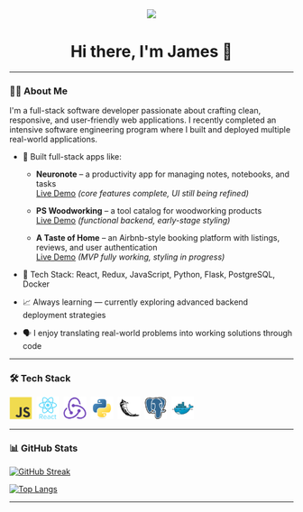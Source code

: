 <div align="center">
  <img src="https://media.giphy.com/media/M9gbBd9nbDrOTu1Mqx/giphy.gif" width="100"/>
  <h1>Hi there, I'm James 👋</h1>
</div>

---

### 🧑‍💻 About Me

I'm a full-stack software developer passionate about crafting clean, responsive, and user-friendly web applications. I recently completed an intensive software engineering program where I built and deployed multiple real-world applications.

- 🔨 Built full-stack apps like:
  - **Neuronote** – a productivity app for managing notes, notebooks, and tasks  
    [Live Demo](https://neuronote.onrender.com) _(core features complete, UI still being refined)_

  - **PS Woodworking** – a tool catalog for woodworking products  
    [Live Demo](https://ps-woodworking-o048.onrender.com) _(functional backend, early-stage styling)_

  - **A Taste of Home** – an Airbnb-style booking platform with listings, reviews, and user authentication  
    [Live Demo](https://a-taste-of-home.onrender.com) _(MVP fully working, styling in progress)_

- 🧠 Tech Stack: React, Redux, JavaScript, Python, Flask, PostgreSQL, Docker  
- 📈 Always learning — currently exploring advanced backend deployment strategies  
- 🗣 I enjoy translating real-world problems into working solutions through code

---

### 🛠️ Tech Stack

<div>
  <img src="https://github.com/devicons/devicon/blob/master/icons/javascript/javascript-original.svg" title="JavaScript" alt="JavaScript" width="40" height="40"/>&nbsp;
  <img src="https://github.com/devicons/devicon/blob/master/icons/react/react-original-wordmark.svg" title="React" alt="React" width="40" height="40"/>&nbsp;
  <img src="https://github.com/devicons/devicon/blob/master/icons/redux/redux-original.svg" title="Redux" alt="Redux" width="40" height="40"/>&nbsp;
  <img src="https://github.com/devicons/devicon/blob/master/icons/python/python-original.svg" title="Python" alt="Python" width="40" height="40"/>&nbsp;
  <img src="https://github.com/devicons/devicon/blob/master/icons/flask/flask-original.svg" title="Flask" alt="Flask" width="40" height="40"/>&nbsp;
  <img src="https://github.com/devicons/devicon/blob/master/icons/postgresql/postgresql-original.svg" title="PostgreSQL" alt="PostgreSQL" width="40" height="40"/>&nbsp;
  <img src="https://github.com/devicons/devicon/blob/master/icons/docker/docker-original.svg" title="Docker" alt="Docker" width="40" height="40"/>&nbsp;
</div>

---

### 📊 GitHub Stats

[![GitHub Streak](https://github-readme-streak-stats.herokuapp.com?user=JamesDM62&theme=dark&background=000000)](https://git.io/streak-stats)

[![Top Langs](https://github-readme-stats.vercel.app/api/top-langs/?username=JamesDM62&layout=compact&theme=vision-friendly-dark)](https://github.com/anuraghazra/github-readme-stats)

---

<!-- Optionally, you can add social badges or a blog workflow here later. -->

